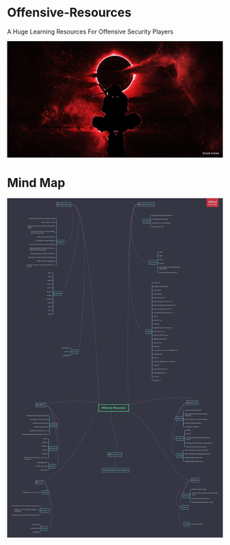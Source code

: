 # Offensive-Resources
A Huge Learning Resources For Offensive Security Players 

<img src="img/Offensive.png">



# Mind Map
<img src="img/Offensive-Resources.png">

